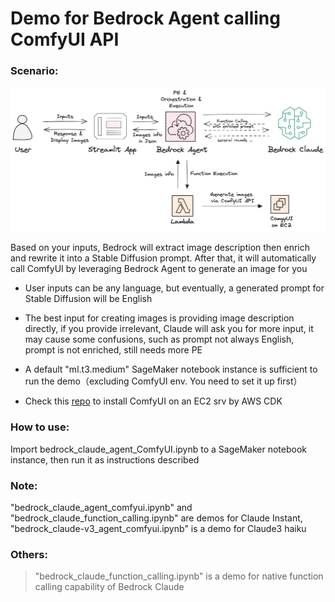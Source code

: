 # Demo for Bedrock Agent calling ComfyUI API

### Scenario:     

![](images/bedrock_claude_agent_comfyui.png)

Based on your inputs, Bedrock will extract image description then enrich and rewrite it into a Stable Diffusion prompt. After that, it will automatically call ComfyUI by leveraging Bedrock Agent to generate an image for you  

* User inputs can be any language, but eventually, a generated prompt for Stable Diffusion will be English  

* The best input for creating images is providing image description directly, if you provide irrelevant, Claude will ask you for more input, it may cause some confusions, such as prompt not always English, prompt is not enriched, still needs more PE  

* A default "ml.t3.medium" SageMaker notebook instance is sufficient to run the demo（excluding ComfyUI env. You need to set it up first）  

* Check this [repo](https://github.com/terrificdm/stable-diffusion-ComfyUI-ec2) to install ComfyUI on an EC2 srv by AWS CDK   

### How to use:     
Import bedrock_claude_agent_ComfyUI.ipynb to a SageMaker notebook instance, then run it as instructions described

### Note:
"bedrock_claude_agent_comfyui.ipynb" and "bedrock_claude_function_calling.ipynb" are demos for Claude Instant, "bedrock_claude-v3_agent_comfyui.ipynb" is a demo for Claude3 haiku

### Others:
> "bedrock\_claude\_function\_calling.ipynb" is a demo for native function calling capability of Bedrock Claude